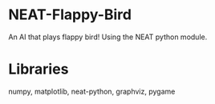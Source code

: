 <h1>NEAT-Flappy-Bird</h1>
An AI that plays flappy bird! Using the NEAT python module.
<h1>Libraries</h1>
numpy,
matplotlib,
neat-python,
graphviz,
pygame

